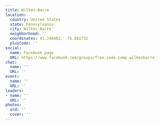 ```yaml
---
title: Wilkes-Barre
location:
  country: United States
  state: Pennsylvania
  city: Wilkes-Barre
  neighborhood: ''
  coordinates: 41.246482, -75.881732
  plusCode: ''
social:
  name: Facebook page
  URL: https://www.facebook.com/groups/free.code.camp.wilkesbarre
chat:
  name: ''
  URL: ''
event:
  name: ''
  URL: ''
leaders:
- name: ''
  URL: ''
photos:
  old: ''
  cover: ''
---
```

